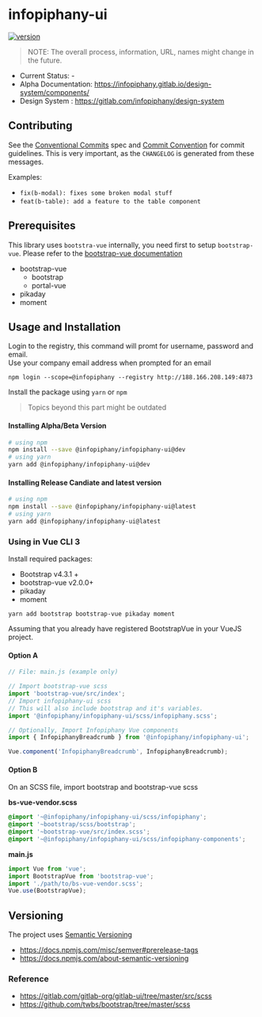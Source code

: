 # infopiphany-ui

[![version](https://img.shields.io/badge/npm-0.0.5.dev.2-blue)](http://188.166.208.149:4873/#/detail/@infopiphany/infopiphany-ui)

> NOTE: The overall process, information, URL, names might change in the future.

- Current Status: -
- Alpha Documentation: https://infopiphany.gitlab.io/design-system/components/
- Design System : https://gitlab.com/infopiphany/design-system

## Contributing

See the [Conventional Commits](https://conventionalcommits.org/) spec and [Commit Convention](https://infopiphany.gitlab.io/development-guide/general/COMMIT_CONVENTION.html) for commit guidelines. This is very important, as the `CHANGELOG` is generated from these messages.

Examples:

- `fix(b-modal): fixes some broken modal stuff`
- `feat(b-table): add a feature to the table component`

## Prerequisites

This library uses `bootstra-vue` internally, you need first to setup `bootstrap-vue`. Please refer to the [bootstrap-vue documentation](https://bootstrap-vue.js.org/docs/#getting-started)

- bootstrap-vue
  - bootstrap
  - portal-vue
- pikaday
- moment

## Usage and Installation

Login to the registry, this command will promt for username, password and email.\
Use your company email address when prompted for an email

```
npm login --scope=@infopiphany --registry http://188.166.208.149:4873
```

Install the package using `yarn` or `npm`

> Topics beyond this part might be outdated

#### Installing Alpha/Beta Version

```sh
# using npm
npm install --save @infopiphany/infopiphany-ui@dev
# using yarn
yarn add @infopiphany/infopiphany-ui@dev
```

#### Installing Release Candiate and latest version

```sh
# using npm
npm install --save @infopiphany/infopiphany-ui@latest
# using yarn
yarn add @infopiphany/infopiphany-ui@latest
```

### Using in Vue CLI 3

Install required packages:

- Bootstrap v4.3.1 +
- bootstrap-vue v2.0.0+
- pikaday
- moment

```
yarn add bootstrap bootstrap-vue pikaday moment
```

Assuming that you already have registered BootstrapVue in your VueJS project.

#### Option A

```js
// File: main.js (example only)

// Import bootstrap-vue scss
import 'bootstrap-vue/src/index';
// Import infopiphany-ui scss
// This will also include bootstrap and it's variables.
import '@infopiphany/infopiphany-ui/scss/infopiphany.scss';

// Optionally, Import Infopiphany Vue components
import { InfopiphanyBreadcrumb } from '@infopiphany/infopiphany-ui';

Vue.component('InfopiphanyBreadcrumb', InfopiphanyBreadcrumb);
```

#### Option B

On an SCSS file, import bootstrap and bootstrap-vue scss

**bs-vue-vendor.scss**

```scss
@import '~@infopiphany/infopiphany-ui/scss/infopiphany';
@import '~bootstrap/scss/bootstrap';
@import '~bootstrap-vue/src/index.scss';
@import '~@infopiphany/infopiphany-ui/scss/infopiphany-components';
```

**main.js**

```js
import Vue from 'vue';
import BootstrapVue from 'bootstrap-vue';
import './path/to/bs-vue-vendor.scss';
Vue.use(BootstrapVue);
```

## Versioning

The project uses [Semantic Versioning](https://semver.org/)

- https://docs.npmjs.com/misc/semver#prerelease-tags
- https://docs.npmjs.com/about-semantic-versioning

### Reference

- https://gitlab.com/gitlab-org/gitlab-ui/tree/master/src/scss
- https://github.com/twbs/bootstrap/tree/master/scss
